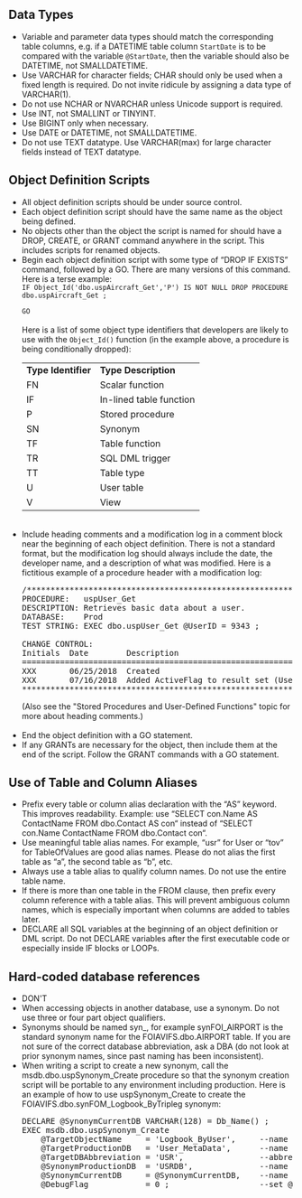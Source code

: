 ## **Data Types**
<ul>
<li>Variable and parameter data types should match the corresponding table columns, e.g. if a DATETIME table column <code>StartDate</code> is to be compared with the variable <code>@StartDate</code>, then the variable should also be DATETIME, not SMALLDATETIME.</li>
<li>Use VARCHAR for character fields; CHAR should only be used when a fixed length is required.  Do not invite ridicule by assigning a data type of VARCHAR(1).</li>
<li>Do not use NCHAR or NVARCHAR unless Unicode support is required.</li>
<li>Use INT, not SMALLINT or TINYINT.</li>
<li>Use BIGINT only when necessary.</li>
<li>Use DATE or DATETIME, not SMALLDATETIME.</li>
<li>Do not use TEXT datatype.  Use VARCHAR(max) for large character fields instead of TEXT datatype.</li>
</ul>

## **Object Definition Scripts**
<ul>
<li>All object definition scripts should be under source control.</li>
<li>Each object definition script should have the same name as the object being defined.</li>
<li>No objects other than the object the script is named for should have a DROP, CREATE, or GRANT command anywhere in the script.  This includes scripts for renamed objects.</li>
<li>Begin each object definition script with some type of “DROP IF EXISTS” command, followed by a GO.  There are many versions of this command.  Here is a terse example:
<br><code>IF Object_Id('dbo.uspAircraft_Get','P') IS NOT NULL DROP PROCEDURE dbo.uspAircraft_Get ;<br>
GO</code><br><br>
Here is a list of some object type identifiers that developers are likely to use with the <code>Object_Id()</code> function (in the example above, a procedure is being conditionally dropped):
<table>
<tr><td><b>Type Identifier</b></td><td><b>Type Description</b></td></tr>
<tr><td>FN</td><td>Scalar function</td></tr>
<tr><td>IF</td><td>In-lined table function</td></tr>
<tr><td>P</td><td>Stored procedure</td></tr>
<tr><td>SN</td><td>Synonym</td></tr>
<tr><td>TF</td><td>Table function</td></tr>
<tr><td>TR</td><td>SQL DML trigger</td></tr>
<tr><td>TT</td><td>Table type</td></tr>
<tr><td>U</td><td>User table</td></tr>
<tr><td>V</td><td>View</td></tr>
</table><br></li>
<li>Include heading comments and a modification log in a comment block near the beginning of each object definition.  There is not a standard format, but the modification log should always include the date, the developer name, and a description of what was modified.  Here is a fictitious example of a procedure header with a modification log:<br>
<PRE>
/****************************************************************************************
PROCEDURE:   uspUser_Get
DESCRIPTION: Retrieves basic data about a user.
DATABASE:    Prod
TEST STRING: EXEC dbo.uspUser_Get @UserID = 9343 ;<br>
CHANGE CONTROL:
Initials  Date        Description
=========================================================================================
XXX       06/25/2018  Created
XXX       07/16/2018  Added ActiveFlag to result set (User Story 9999).
*****************************************************************************************/</PRE>(Also see the "Stored Procedures and User-Defined Functions" topic for more about heading comments.)</li><br>
<li>End the object definition with a GO statement.</li>
<li>If any GRANTs are necessary for the object, then include them at the end of the script.  Follow the GRANT commands with a GO statement.</li>
</ul>

## **Use of Table and Column Aliases**
<ul>
<li>Prefix every table or column alias declaration with the “AS” keyword.  This improves readability.  Example:  use “SELECT con.Name AS ContactName FROM dbo.Contact AS con“ instead of “SELECT con.Name ContactName FROM dbo.Contact con“.</li>
<li>Use meaningful table alias names.  For example, “usr” for User or “tov” for TableOfValues are good alias names.  Please do not alias the first table as “a”, the second table as “b”, etc.</li>
<li>Always use a table alias to qualify column names.  Do not use the entire table name.</li>
<li>If there is more than one table in the FROM clause, then prefix every column reference with a table alias.  This will prevent ambiguous column names, which is especially important when columns are added to tables later.</li>
<li>DECLARE all SQL variables at the beginning of an object definition or DML script.  Do not DECLARE variables after the first executable code or especially inside IF blocks or LOOPs.</li>
</ul>

## **Hard-coded database references**
<ul>
<li>DON'T</li>
<li>When accessing objects in another database, use a synonym.  Do not use three or four part object qualifiers.</li>
<li>Synonyms should be named syn<three character database abbreviation>_<full remote object name, no abbreviations>, for example synFOI_AIRPORT is the standard synonym name for the FOIAVIFS.dbo.AIRPORT table.  If you are not sure of the correct database abbreviation, ask a DBA (do not look at prior synonym names, since past naming has been inconsistent).</li>
<li>When writing a script to create a new synonym, call the msdb.dbo.uspSynonym_Create procedure so that the synonym creation script will be portable to any environment including production.  Here is an example of how to use uspSynonym_Create to create the FOIAVIFS.dbo.synFOM_Logbook_ByTripleg synonym:
<PRE>
DECLARE @SynonymCurrentDB VARCHAR(128) = Db_Name() ;
EXEC msdb.dbo.uspSynonym_Create
    @TargetObjectName     = 'Logbook_ByUser',     --name of the object referenced by the synonym
    @TargetProductionDB   = 'User_MetaData',      --name of the referenced object's production database
    @TargetDBAbbreviation = 'USR',                --abbreviation of referenced object's production database
    @SynonymProductionDB  = 'USRDB',              --name of synonym's production database
    @SynonymCurrentDB     = @SynonymCurrentDB,    --name of database in which to create the synonym
    @DebugFlag            = 0 ;                   --set @DebugFlag = 1 to PRINT the generated synonym creation script</PRE></li>
</ul>
